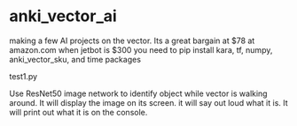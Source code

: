 # anki_vector_ai
making a few AI projects on the vector.  Its a great bargain at $78 at amazon.com when jetbot is $300
you need to pip install kara, tf, numpy, anki_vector_sku, and time packages


test1.py

Use ResNet50 image network to identify object while vector is walking around.
It will display the image on its screen.
it will say out loud what it is.
It will print out what it is on the console.

